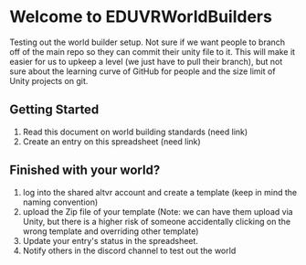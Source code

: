 # Welcome to EDUVRWorldBuilders 
Testing out the world builder setup. Not sure if we want people to branch off of the main repo so they can commit their unity file to it. This will make it easier for us to upkeep a level (we just have to pull their branch), but not sure about the learning curve of GitHub for people and the size limit of Unity projects on git.
## Getting Started
1) Read this document on world building standards (need link)
2) Create an entry on this spreadsheet (need link)
## Finished with your world?
1) log into the shared altvr account and create a template (keep in mind the naming convention)
2) upload the Zip file of your template (Note: we can have them upload via Unity, but there is a higher risk of someone accidentally clicking on the wrong template and overriding other template)
3) Update your entry's status in the spreadsheet. 
4) Notify others in the discord channel to test out the world
